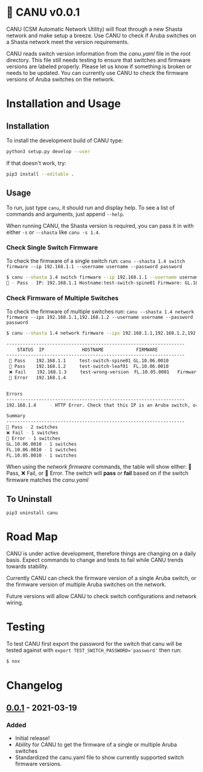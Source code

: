 # 🛶 CANU v0.0.1

CANU (CSM Automatic Network Utility) will float through a new Shasta network and make setup a breeze. Use CANU to check if Aruba switches on a Shasta network meet the version requirements.

CANU reads switch version information from the _canu.yaml_ file in the root directory. This file still needs testing to ensure that switches and firmware versions are labeled properly. Please let us know if something is broken or needs to be updated. You can currently use CANU to check the firmware versions of Aruba switches on the network.

# Installation and Usage

## Installation

To install the development build of CANU type:

```bash
python3 setup.py develop --user
```

If that doesn't work, try:

```bash
pip3 install --editable .
```

## Usage

To run, just type `canu`, it should run and display help. To see a list of commands and arguments, just append `--help`.

When running CANU, the Shasta version is required, you can pass it in with either `-s` or `--shasta` like `canu -s 1.4`.

### Check Single Switch Firmware

To check the firmware of a single switch run: `canu --shasta 1.4 switch firmware --ip 192.168.1.1 --username username --password password`

```bash
$ canu --shasta 1.4 switch firmware --ip 192.168.1.1 --username username --password password
🛶 - Pass - IP: 192.168.1.1 Hostname:test-switch-spine01 Firmware: GL.10.06.0001
```

### Check Firmware of Multiple Switches

To check the firmware of multiple switches run: `canu --shasta 1.4 network firmware --ips 192.168.1.1,192.168.1.2 --username username --password password`

```bash
$ canu --shasta 1.4 network firmware --ips 192.168.1.1,192.168.1.2,192.168.1.3,192.168.1.4 --username username --password password

------------------------------------------------------------------
    STATUS  IP              HOSTNAME            FIRMWARE
------------------------------------------------------------------
 🛶 Pass    192.168.1.1     test-switch-spine01 GL.10.06.0010
 🛶 Pass    192.168.1.2     test-switch-leaf01  FL.10.06.0010
 ❌ Fail    192.168.1.3     test-wrong-version  FL.10.05.0001   Firmware should be in range ['FL.10.06.0001']
 🔺 Error   192.168.1.4


Errors
------------------------------------------------------------------
192.168.1.4     - HTTP Error. Check that this IP is an Aruba switch, or check the username and password

Summary
------------------------------------------------------------------
🛶 Pass - 2 switches
❌ Fail - 1 switches
🔺 Error - 1 switches
GL.10.06.0010 - 1 switches
FL.10.06.0010 - 1 switches
FL.10.05.0010 - 1 switches
```

When using the _network firmware_ commands, the table will show either: 🛶 Pass, ❌ Fail, or 🔺 Error. The switch will **pass** or **fail** based on if the switch firmware matches the _canu.yaml_

## To Uninstall

`pip3 uninstall canu`

# Road Map

CANU is under active development, therefore things are changing on a daily basis. Expect commands to change and tests to fail while CANU trends towards stability.

Currently CANU can check the firmware version of a single Aruba switch, or the firmware version of multiple Aruba switches on the network.

Future versions will allow CANU to check switch configurations and network wiring.

# Testing

To test CANU first export the password for the switch that canu will be tested against with
`export TEST_SWITCH_PASSWORD='password'`
then run:

```bash
$ nox
```

# Changelog

## [0.0.1] - 2021-03-19

### Added

- Initial release!
- Ability for CANU to get the firmware of a single or multiple Aruba switches
- Standardized the canu.yaml file to show currently supported switch firmware versions.

[0.0.1]: https://stash.us.cray.com/projects/CSM/repos/canu/

